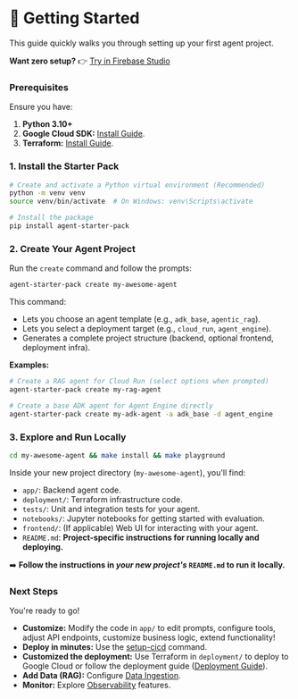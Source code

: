
# 🚀 Getting Started

This guide quickly walks you through setting up your first agent project.

**Want zero setup?** 👉 [Try in Firebase Studio](https://studio.firebase.google.com/new?template=https%3A%2F%2Fgithub.com%2FGoogleCloudPlatform%2Fagent-starter-pack%2Ftree%2Fmain%2Fsrc%2Fresources%2Fidx)

### Prerequisites

Ensure you have:

1.  **Python 3.10+**
2.  **Google Cloud SDK:** [Install Guide](https://cloud.google.com/sdk/docs/install).
3.  **Terraform:** [Install Guide](https://developer.hashicorp.com/terraform/downloads).

### 1. Install the Starter Pack

```bash
# Create and activate a Python virtual environment (Recommended)
python -m venv venv
source venv/bin/activate  # On Windows: venv\Scripts\activate

# Install the package
pip install agent-starter-pack
```

### 2. Create Your Agent Project

Run the `create` command and follow the prompts:

```bash
agent-starter-pack create my-awesome-agent
```

This command:
*   Lets you choose an agent template (e.g., `adk_base`, `agentic_rag`).
*   Lets you select a deployment target (e.g., `cloud_run`, `agent_engine`).
*   Generates a complete project structure (backend, optional frontend, deployment infra).

**Examples:**

```bash
# Create a RAG agent for Cloud Run (select options when prompted)
agent-starter-pack create my-rag-agent

# Create a base ADK agent for Agent Engine directly
agent-starter-pack create my-adk-agent -a adk_base -d agent_engine
```

### 3. Explore and Run Locally

```bash
cd my-awesome-agent && make install && make playground
```

Inside your new project directory (`my-awesome-agent`), you'll find:

*   `app/`: Backend agent code.
*   `deployment/`: Terraform infrastructure code.
*   `tests/`: Unit and integration tests for your agent.
*   `notebooks/`: Jupyter notebooks for getting started with evaluation.
*   `frontend/`: (If applicable) Web UI for interacting with your agent.
*   `README.md`: **Project-specific instructions for running locally and deploying.**

➡️ **Follow the instructions in *your new project's* `README.md` to run it locally.**

### Next Steps

You're ready to go!

*   **Customize:** Modify the code in `app/` to edit prompts, configure tools, adjust API endpoints, customize business logic, extend functionality!
*   **Deploy in minutes:** Use the [setup-cicd](/cli/setup_cicd) command.
*   **Customized the deployment:** Use Terraform in `deployment/` to deploy to Google Cloud or follow the deployment guide ([Deployment Guide](/guide/deployment)). 
*   **Add Data (RAG):** Configure [Data Ingestion](/guide/data-ingestion).
*   **Monitor:** Explore [Observability](/guide/observability) features.
